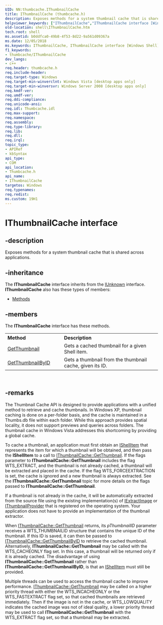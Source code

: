```yaml
---
UID: NN:thumbcache.IThumbnailCache
title: IThumbnailCache (thumbcache.h)
description: Exposes methods for a system thumbnail cache that is shared across applications.helpviewer_keywords: ["IThumbnailCache","IThumbnailCache interface [Windows Shell]","IThumbnailCache interface [Windows Shell]","described","_shell_IThumbnailCache","shell.IThumbnailCache","thumbcache/IThumbnailCache"]
old-location: shell\IThumbnailCache.htm
tech.root: shell
ms.assetid: b0ddfca0-49b8-4f53-8d22-9a561d09367a
ms.date: 12/05/2018
ms.keywords: IThumbnailCache, IThumbnailCache interface [Windows Shell], IThumbnailCache interface [Windows Shell],described, _shell_IThumbnailCache, shell.IThumbnailCache, thumbcache/IThumbnailCache
f1_keywords:
- thumbcache/IThumbnailCache
dev_langs:
- c++
req.header: thumbcache.h
req.include-header: 
req.target-type: Windows
req.target-min-winverclnt: Windows Vista [desktop apps only]
req.target-min-winversvr: Windows Server 2008 [desktop apps only]
req.kmdf-ver: 
req.umdf-ver: 
req.ddi-compliance: 
req.unicode-ansi: 
req.idl: Thumbcache.idl
req.max-support: 
req.namespace: 
req.assembly: 
req.type-library: 
req.lib: 
req.dll: 
req.irql: 
topic_type:
- APIRef
- kbSyntax
api_type:
- COM
api_location:
- Thumbcache.h
api_name:
- IThumbnailCache
targetos: Windows
req.typenames: 
req.redist: 
ms.custom: 19H1
---
```


# IThumbnailCache interface


## -description


Exposes methods for a system thumbnail cache that is shared across applications.


## -inheritance

The <b xmlns:loc="http://microsoft.com/wdcml/l10n">IThumbnailCache</b> interface inherits from the <a href="https://docs.microsoft.com/windows/desktop/api/unknwn/nn-unknwn-iunknown">IUnknown</a> interface. <b>IThumbnailCache</b> also has these types of members:
<ul>
<li><a href="https://docs.microsoft.com/">Methods</a></li>
</ul>

## -members

The <b>IThumbnailCache</b> interface has these methods.
<table class="members" id="memberListMethods">
<tr>
<th align="left" width="37%">Method</th>
<th align="left" width="63%">Description</th>
</tr>
<tr data="declared;">
<td align="left" width="37%">
<a href="https://docs.microsoft.com/windows/desktop/api/thumbcache/nf-thumbcache-ithumbnailcache-getthumbnail">GetThumbnail</a>
</td>
<td align="left" width="63%">
Gets a cached thumbnail for a given Shell item.

</td>
</tr>
<tr data="declared;">
<td align="left" width="37%">
<a href="https://docs.microsoft.com/windows/desktop/api/thumbcache/nf-thumbcache-ithumbnailcache-getthumbnailbyid">GetThumbnailByID</a>
</td>
<td align="left" width="63%">
Gets a thumbnail from the thumbnail cache, given its ID.

</td>
</tr>
</table> 


## -remarks



The Thumbnail Cache API is designed to provide applications with a unified method to retrieve and cache thumbnails. In Windows XP, thumbnail caching is done on a per-folder basis, and the cache is maintained in a Thumbs.db file within each folder. While this approach provides spatial locality, it does not support previews and queries across folders. The thumbnail cache in Windows Vista addresses this shortcoming by providing a global cache.

To cache a thumbnail, an application must first obtain an <a href="https://docs.microsoft.com/windows/desktop/api/shobjidl_core/nn-shobjidl_core-ishellitem">IShellItem</a> that represents the item for which a thumbnail will be obtained, and then pass the <b>IShellItem</b> to a call to <a href="https://docs.microsoft.com/windows/desktop/api/thumbcache/nf-thumbcache-ithumbnailcache-getthumbnail">IThumbnailCache::GetThumbnail</a>. If the flags parameter to <b>IThumbnailCache::GetThumbnail</b> includes the flag WTS_EXTRACT, and the thumbnail is not already cached, a thumbnail will be extracted and placed in the cache. If the flag WTS_FORCEEXTRACTION is set, the cache is ignored and a new thumbnail is always extracted. See the <b>IThumbnailCache::GetThumbnail</b> topic for more details on the flags passed to <b>IThumbnailCache::GetThumbnail</b>.

If a thumbnail is not already in the cache, it will be automatically extracted 
from the source file using the existing implementation(s) of <a href="https://docs.microsoft.com/windows/desktop/api/shobjidl_core/nn-shobjidl_core-iextractimage">IExtractImage</a> or <a href="https://docs.microsoft.com/windows/desktop/api/thumbcache/nn-thumbcache-ithumbnailprovider">IThumbnailProvider</a> that is registered on the operating system. Your application does not have to provide an implementation of the thumbnail extractor.

When <a href="https://docs.microsoft.com/windows/desktop/api/thumbcache/nf-thumbcache-ithumbnailcache-getthumbnail">IThumbnailCache::GetThumbnail</a> returns, its <i>pThumbnailID</i> parameter receives a WTS_THUMBNAILID structure that contains the unique ID of the thumbnail. If this ID is saved, it can then be passed to <a href="https://docs.microsoft.com/windows/desktop/api/thumbcache/nf-thumbcache-ithumbnailcache-getthumbnailbyid">IThumbnailCache::GetThumbnailByID</a> to retrieve the cached thumbnail. Alternatively, <b>IThumbnailCache::GetThumbnail</b> may be called with the WTS_CACHEONLY flag set. In this case, a thumbnail will be returned only if it is already cached. The disadvantage of using <b>IThumbnailCache::GetThumbnail</b> rather than <b>IThumbnailCache::GetThumbnailByID</b>, is that an <a href="https://docs.microsoft.com/windows/desktop/api/shobjidl_core/nn-shobjidl_core-ishellitem">IShellItem</a> must still be provided.

Multiple threads can be used to access the thumbnail cache to improve performance.
<a href="https://docs.microsoft.com/windows/desktop/api/thumbcache/nf-thumbcache-ithumbnailcache-getthumbnail">IThumbnailCache::GetThumbnail</a> may be called on a higher priority thread with either the WTS_INCACHEONLY or the WTS_FASTEXTRACT flag set, so that cached thumbnails are retrieved immediately. Then if the image is not in the cache, or WTS_LOWQUALITY indicates the cached image was not of ideal quality, a lower priority thread may be used to call <b>IThumbnailCache::GetThumbnail</b> with the WTS_EXTRACT flag set, 
so that a thumbnail may be extracted.



